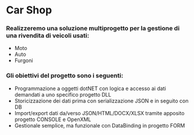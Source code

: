 # Car Shop
### Realizzeremo una soluzione multiprogetto per la gestione di una rivendita di veicoli usati:
- Moto
- Auto
- Furgoni


### Gli obiettivi del progetto sono i seguenti:
- Programmazione a oggetti dotNET con logica e accesso ai dati demandati a uno specifico progetto DLL
- Storicizzazione dei dati prima con serializzazione JSON e in seguito con DB
- Import/export dati da/verso JSON/HTML/DOCX/XLSX tramite apposito progetto CONSOLE e OpenXML
- Gestionale semplice, ma funzionale con DataBinding in progetto FORM


